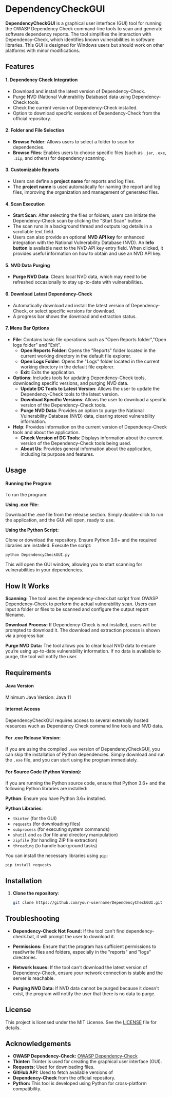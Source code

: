 # DependencyCheckGUI

**DependencyCheckGUI** is a graphical user interface (GUI) tool for running the OWASP Dependency Check command-line tools to scan and generate software dependency reports. The tool simplifies the interaction with Dependency-Check, which identifies known vulnerabilities in software libraries. This GUI is designed for Windows users but should work on other platforms with minor modifications.

## Features

#### 1. **Dependency Check Integration**
   - Download and install the latest version of Dependency-Check.
   - Purge NVD (National Vulnerability Database) data using Dependency-Check tools.
   - Check the current version of Dependency-Check installed.
   - Option to download specific versions of Dependency-Check from the official repository.

#### 2. **Folder and File Selection**
   - **Browse Folder**: Allows users to select a folder to scan for dependencies.
   - **Browse Files**: Enables users to choose specific files (such as `.jar`, `.exe`, `.zip`, and others) for dependency scanning.

#### 3. **Customizable Reports**
  - Users can define a **project name** for reports and log files.
  - The **project name** is used automatically for naming the report and log files, improving the organization and management of generated files.

#### 4. **Scan Execution**
   - **Start Scan**: After selecting the files or folders, users can initiate the Dependency-Check scan by clicking the "Start Scan" button.
   - The scan runs in a background thread and outputs log details in a scrollable text field.
   - Users can also provide an optional **NVD API key** for enhanced integration with the National Vulnerability Database (NVD). An **Info button** is available next to the NVD API key entry field. When clicked, it provides useful information on how to obtain and use an NVD API key. 

#### 5. **NVD Data Purging**
   - **Purge NVD Data**: Clears local NVD data, which may need to be refreshed occasionally to stay up-to-date with vulnerabilities.
   
#### 6. **Download Latest Dependency-Check**
   - Automatically download and install the latest version of Dependency-Check, or select specific versions for download.
   - A progress bar shows the download and extraction status.

#### 7. **Menu Bar Options**
   - **File**: Contains basic file operations such as  "Open Reports folder","Open logs folder" and "Exit".
     - **Open Reports Folder**: Opens the "Reports" folder located in the current working directory in the default file explorer.
     - **Open Logs Folder**: Opens the "Logs" folder located in the current working directory in the default file explorer.
     - **Exit**: Exits the application.
   - **Options**: Includes tools for updating Dependency-Check tools, downloading specific versions, and purging NVD data.
     - **Update DC Tools to Latest Version**: Allows the user to update the Dependency-Check tools to the latest version.
     - **Download Specific Versions**: Allows the user to download a specific version of the Dependency-Check tools.
     - **Purge NVD Data**: Provides an option to purge the National Vulnerability Database (NVD) data, clearing stored vulnerability information.
   - **Help**: Provides information on the current version of Dependency-Check tools and about the application.
     - **Check Version of DC Tools**: Displays information about the current version of the Dependency-Check tools being used.
     - **About Us**: Provides general information about the application, including its purpose and features.


## Usage

#### **Running the Program**
To run the program:

**Using .exe File:**

Download the .exe file from the release section.
Simply double-click to run the application, and the GUI will open, ready to use.

**Using the Python Script:**

Clone or download the repository.
Ensure Python 3.6+ and the required libraries are installed.
Execute the script:

`python DependencyCheckGUI.py`

This will open the GUI window, allowing you to start scanning for vulnerabilities in your dependencies.




## How It Works

**Scanning:** The tool uses the dependency-check.bat script from OWASP Dependency-Check to perform the actual vulnerability scan. Users can input a folder or files to be scanned and configure the output report filename.

**Download Process:** If Dependency-Check is not installed, users will be prompted to download it. The download and extraction process is shown via a progress bar.

**Purge NVD Data:** The tool allows you to clear local NVD data to ensure you’re using up-to-date vulnerability information. If no data is available to purge, the tool will notify the user.

## Requirements

#### Java Version

Minimum Java Version: Java 11

#### Internet Access

DependencyCheckGUI requires access to several externally hosted resources wuch as Dependency Check command line tools and NVD data.

#### **For .exe Release Version**:
If you are using the compiled `.exe` version of DependencyCheckGUI, you can skip the installation of Python dependencies. Simply download and run the `.exe` file, and you can start using the program immediately.

#### **For Source Code (Python Version)**:
If you are running the Python source code, ensure that Python 3.6+ and the following Python libraries are installed:

**Python**: Ensure you have Python 3.6+ installed.

**Python Libraries**:
   - `tkinter` (for the GUI)
   - `requests` (for downloading files)
   - `subprocess` (for executing system commands)
   - `shutil` and `os` (for file and directory manipulation)
   - `zipfile` (for handling ZIP file extraction)
   - `threading` (to handle background tasks)
   
You can install the necessary libraries using `pip`:

`pip install requests`

## Installation

1. **Clone the repository**:
   ```bash
   git clone https://github.com/your-username/DependencyCheckGUI.git


## Troubleshooting

- **Dependency-Check Not Found:** If the tool can't find dependency-check.bat, it will prompt the user to download it.

- **Permissions:** Ensure that the program has sufficient permissions to read/write files and folders, especially in the "reports" and "logs" directories.

- **Network Issues:** If the tool can't download the latest version of Dependency-Check, ensure your network connection is stable and the server is reachable.

- **Purging NVD Data:** If NVD data cannot be purged because it doesn't exist, the program will notify the user that there is no data to purge.

## License
This project is licensed under the MIT License. See the [LICENSE](https://github.com/hadesninja/DependencyCheckGUI?tab=MIT-1-ov-file#readme) file for details.

## Acknowledgements

- **OWASP Dependency-Check:** [OWASP Dependency-Check](https://owasp.org/www-project-dependency-check/)
- **Tkinter:** Tkinter is used for creating the graphical user interface (GUI).
- **Requests:** Used for downloading files.
- **GitHub API:** Used to fetch available versions of 
- **Dependency-Check** from the official repository.
- **Python:** This tool is developed using Python for cross-platform compatibility.
